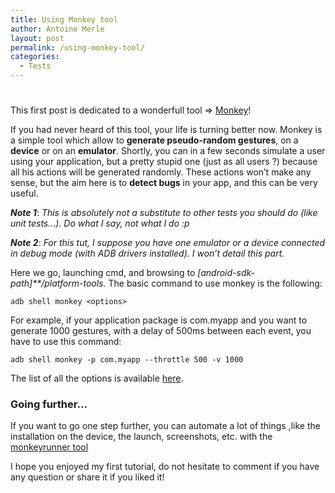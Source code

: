 ```yaml
---
title: Using Monkey tool
author: Antoine Merle
layout: post
permalink: /using-monkey-tool/
categories:
  - Tests
---
```

# 

This first post is dedicated to a wonderfull tool => [Monkey][1]!

 [1]: http://developer.android.com/tools/help/monkey.html "Monkey"

If you had never heard of this tool, your life is turning better now. Monkey is a simple tool which allow to **generate pseudo-random gestures**, on a **device** or on an **emulator**. Shortly, you can in a few seconds simulate a user using your application, but a pretty stupid one (just as all users ?) because all his actions will be generated randomly. These actions won’t make any sense, but the aim here is to **detect bugs** in your app, and this can be very useful.

***Note 1***: *This is absolutely not a substitute to other tests you should do (like unit tests…). Do what I say, not what I do :p*

***Note 2***: *For this tut, I suppose you have one emulator or a device connected in debug mode (with ADB drivers installed). I won’t detail this part.*

Here we go, launching cmd, and browsing to *[android-sdk-path]**/platform-tools.* The basic command to use monkey is the following:

    adb shell monkey <options>

For example, if your application package is com.myapp and you want to generate 1000 gestures, with a delay of 500ms between each event, you have to use this command:

    adb shell monkey -p com.myapp --throttle 500 -v 1000

The list of all the options is available [here][1].

### Going further…

If you want to go one step further, you can automate a lot of things ,like the installation on the device, the launch, screenshots, etc. with the [monkeyrunner tool][2]

 [2]: http://developer.android.com/tools/help/monkeyrunner_concepts.html "monkeyrunner"

I hope you enjoyed my first tutorial, do not hesitate to comment if you have any question or share it if you liked it!